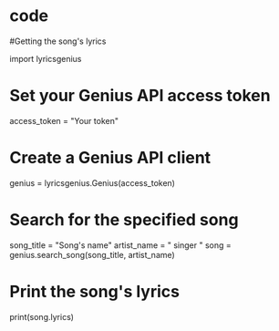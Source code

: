 # code
#Getting the song's lyrics



import lyricsgenius

# Set your Genius API access token
access_token = "Your token"

# Create a Genius API client
genius = lyricsgenius.Genius(access_token)

# Search for the specified song
song_title = "Song's name"
artist_name = " singer "
song = genius.search_song(song_title, artist_name)

# Print the song's lyrics
print(song.lyrics)
